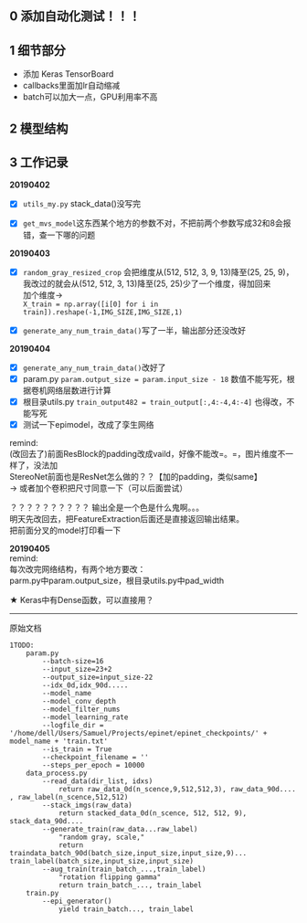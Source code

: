 ## 0 添加自动化测试！！！

## 1 细节部分
- 添加 Keras TensorBoard
- callbacks里面加lr自动缩减
- batch可以加大一点，GPU利用率不高


## 2 模型结构

## 3 工作记录
**20190402**  
- [x] `utils_my.py`  stack_data()没写完

- [x] `get_mvs_model`这东西某个地方的参数不对，不把前两个参数写成32和8会报错，查一下哪的问题

**20190403**
- [x] `random_gray_resized_crop` 会把维度从(512, 512, 3, 9, 13)降至(25, 25, 9)，  
我改过的就会从(512, 512, 3, 13)降至(25, 25)少了一个维度，得加回来  
加个维度->  
`X_train = np.array([i[0] for i in train]).reshape(-1,IMG_SIZE,IMG_SIZE,1)`

- [x] `generate_any_num_train_data()`写了一半，输出部分还没改好

**20190404**
- [x] `generate_any_num_train_data()`改好了
- [x] param.py `param.output_size = param.input_size - 18` 数值不能写死，根据卷机网络层数进行计算
- [x] 根目录utils.py `train_output482 = train_output[:,4:-4,4:-4]` 也得改，不能写死
- [x] 测试一下epimodel，改成了孪生网络

remind:  
(改回去了)前面ResBlock的padding改成vaild，好像不能改=。=，图片维度不一样了，没法加  
StereoNet前面也是ResNet怎么做的？？【加的padding，类似same】  
-> 或者加个卷积把尺寸同意一下（可以后面尝试）

？？？？？？？？？？
输出全是一个色是什么鬼啊。。。  
明天先改回去，把FeatureExtraction后面还是直接返回输出结果。  
把前面分叉的model打印看一下

**20190405**  
remind:  
每次改完网络结构，有两个地方要改：  
parm.py中param.output_size，根目录utils.py中pad_width

★ Keras中有Dense函数，可以直接用？







----------------------------
原始文档
```
1TODO:
    param.py
        --batch-size=16
        --input_size=23+2
        --output_size=input_size-22
        --idx_0d,idx_90d.....
        --model_name
        --model_conv_depth
        --model_filter_nums
        --model_learning_rate
        --logfile_dir = '/home/dell/Users/Samuel/Projects/epinet/epinet_checkpoints/' + model_name + 'train.txt'
        --is_train = True
        --checkpoint_filename = ''
        --steps_per_epoch = 10000
	data_process.py
	    --read_data(dir_list, idxs)
	        return raw_data_0d(n_scence,9,512,512,3), raw_data_90d.... , raw_label(n_scence,512,512)
	    --stack_imgs(raw_data)
	        return stacked_data_0d(n_scence, 512, 512, 9), stack_data_90d....
        --generate_train(raw_data...raw_label)
            "random gray, scale,"
            return traindata_batch_90d(batch_size,input_size,input_size,9)... train_label(batch_size,input_size,input_size)
        --aug_train(train_batch_...,train_label)
            "rotation flipping gamma"
            return train_batch_..., train_label
    train.py
        --epi_generator()
            yield train_batch..., train_label
```
